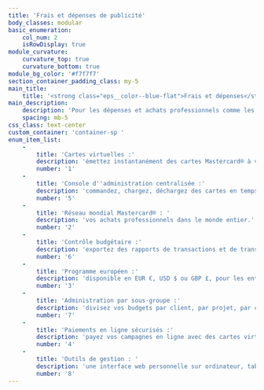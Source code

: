 ```yaml
---
title: 'Frais et dépenses de publicité'
body_classes: modular
basic_enumeration:
    col_num: 2
    isRowDisplay: true
module_curvature:
    curvature_top: true
    curvature_bottom: true
module_bg_color: '#f7f7f7'
section_container_padding_class: my-5
main_title:
    title: '<strong class="eps__color--blue-flat">Frais et dépenses</strong> de publicité'
main_description:
    description: 'Pour les dépenses et achats professionnels comme les achats média en ligne, l''option "cartes virtuelles prépayées" est la solution optimale. Le fardeau bancaire est réduit, les délais d''émission, de chargements/déchargement sont inexistants, la gestion est libre et simplifiée.'
    spacing: mb-5
css_class: text-center
custom_container: 'container-sp '
enum_item_list:
    -
        title: 'Cartes virtuelles :'
        description: 'émettez instantanément des cartes Mastercard® à volonté, sans limite de volume.'
        number: '1'
    -
        title: 'Console d''administration centralisée :'
        description: 'commandez, chargez, déchargez des cartes en temps réel.'
        number: '5'
    -
        title: 'Réseau mondial Mastercard® : '
        description: 'vos achats professionnels dans le monde entier.'
        number: '2'
    -
        title: 'Contrôle budgétaire :'
        description: 'exportez des rapports de transactions et de transferts pour une réconciliation fine.'
        number: '6'
    -
        title: 'Programme européen :'
        description: 'disponible en EUR €, USD $ ou GBP £, pour les entreprises domiciliées en Europe.'
        number: '3'
    -
        title: 'Administration par sous-groupe :'
        description: 'divisez vos budgets par client, par projet, par campagne ou encore par équipe et gérez vos cartes facilement.'
        number: '7'
    -
        title: 'Paiements en ligne sécurisés :'
        description: 'payez vos campagnes en ligne avec des cartes virtuelles rechargeables ou à usage unique.'
        number: '4'
    -
        title: 'Outils de gestion : '
        description: 'une interface web personnelle sur ordinateur, tablette ou mobile pour chaque collaborateur (solde, transactions, cartes)'
        number: '8'
---
```


